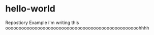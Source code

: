 hello-world
===========

Repostiory Example
i'm writing this oooooooooooooooooooooooooooooooooooooooooooooooooohhhh
